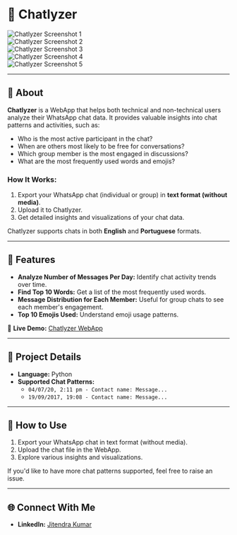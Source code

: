 # 💬 Chatlyzer  

![Chatlyzer Screenshot 1](https://user-images.githubusercontent.com/99127748/161411686-431215e6-83a8-4ac4-af30-efbf89e68a7f.png)  
![Chatlyzer Screenshot 2](https://user-images.githubusercontent.com/99127748/161411689-eb8e94da-3dbb-4c73-90e8-b32e5e7769fd.png)  
![Chatlyzer Screenshot 3](https://user-images.githubusercontent.com/99127748/161411691-0c4aa3d0-514f-4c08-bbfd-19f30b3a2b8f.png)  
![Chatlyzer Screenshot 4](https://user-images.githubusercontent.com/99127748/161411682-100f08ce-bec6-4b52-a9fd-a0ae8073cdb2.png)  
![Chatlyzer Screenshot 5](https://user-images.githubusercontent.com/99127748/161411756-c7d9f306-e568-4a83-8211-4d6f928fe49e.png)  

---

## 📖 About  

**Chatlyzer** is a WebApp that helps both technical and non-technical users analyze their WhatsApp chat data. It provides valuable insights into chat patterns and activities, such as:  
- Who is the most active participant in the chat?  
- When are others most likely to be free for conversations?  
- Which group member is the most engaged in discussions?  
- What are the most frequently used words and emojis?  

### **How It Works:**  
1. Export your WhatsApp chat (individual or group) in **text format (without media)**.  
2. Upload it to Chatlyzer.  
3. Get detailed insights and visualizations of your chat data.  

Chatlyzer supports chats in both **English** and **Portuguese** formats.

---

## 🌟 Features  

- **Analyze Number of Messages Per Day:** Identify chat activity trends over time.  
- **Find Top 10 Words:** Get a list of the most frequently used words.  
- **Message Distribution for Each Member:** Useful for group chats to see each member's engagement.  
- **Top 10 Emojis Used:** Understand emoji usage patterns.  

🔗 **Live Demo:** [Chatlyzer WebApp](https://chatlyzer.herokuapp.com/)

---

## 📂 Project Details  

- **Language:** Python  
- **Supported Chat Patterns:**  
  - `04/07/20, 2:11 pm - Contact name: Message...`  
  - `19/09/2017, 19:08 - Contact name: Message...`  

---

## 🚀 How to Use  

1. Export your WhatsApp chat in text format (without media).  
2. Upload the chat file in the WebApp.  
3. Explore various insights and visualizations.  

If you'd like to have more chat patterns supported, feel free to raise an issue.

---

## 🌐 Connect With Me  

- **LinkedIn:** [Jitendra Kumar](https://www.linkedin.com/in/jeetu182370/)  

